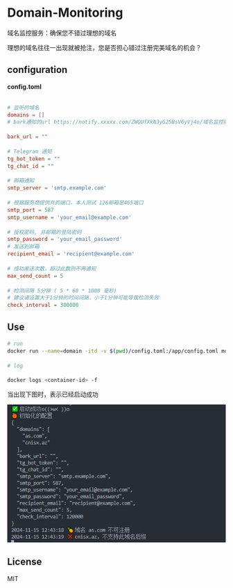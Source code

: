 # Domain-Monitoring

域名监控服务：确保您不错过理想的域名

理想的域名往往一出现就被抢注，您是否担心错过注册完美域名的机会？

## configuration

**config.toml**

```toml

# 监听的域名
domains = [] 
# bark通知的url https://notify.xxxxx.com/ZWQUfXkN3yG25BsV6yVj4o/域名监控服务

bark_url = ""

# Telegram 通知
tg_bot_token = ""
tg_chat_id = ""

# 邮箱通知
smtp_server = 'smtp.example.com'

# 根据服务商提供共的端口，本人测试 126邮箱是465端口
smtp_port = 587
smtp_username = 'your_email@example.com'

# 授权密码, 非邮箱的登陆密码
smtp_password = 'your_email_password'
# 发送到邮箱
recipient_email = 'recipient@example.com'

# 成功发送次数，超过此数则不再通知
max_send_count = 5 

# 检测间隔 5分钟 ( 5 * 60 * 1000 毫秒)
# 建议请设置大于1分钟的时间间隔，小于1分钟可能导致检测失败
check_interval = 300000 

```

## Use

```bash
# run
docker run --name=domain -itd -v $(pwd)/config.toml:/app/config.toml move132/domain-monitor

# log

docker logs <container-id> -f

```

当出现下图时，表示已经启动成功

![启动成功](1.png "可选标题")

## License

MIT
